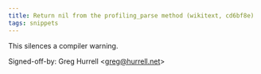 ```yaml
---
title: Return nil from the profiling_parse method (wikitext, cd6bf8e)
tags: snippets
---
```


This silences a compiler warning.

Signed-off-by: Greg Hurrell &lt;greg@hurrell.net&gt;
